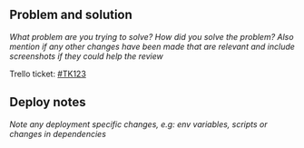 ## Problem and solution
_What problem are you trying to solve? How did you solve the problem?_
_Also mention if any other changes have been made that are relevant and include screenshots if they could help the review_

Trello ticket: [#TK123](<ticket link here>)

## Deploy notes
_Note any deployment specific changes, e.g: env variables, scripts or changes in dependencies_
